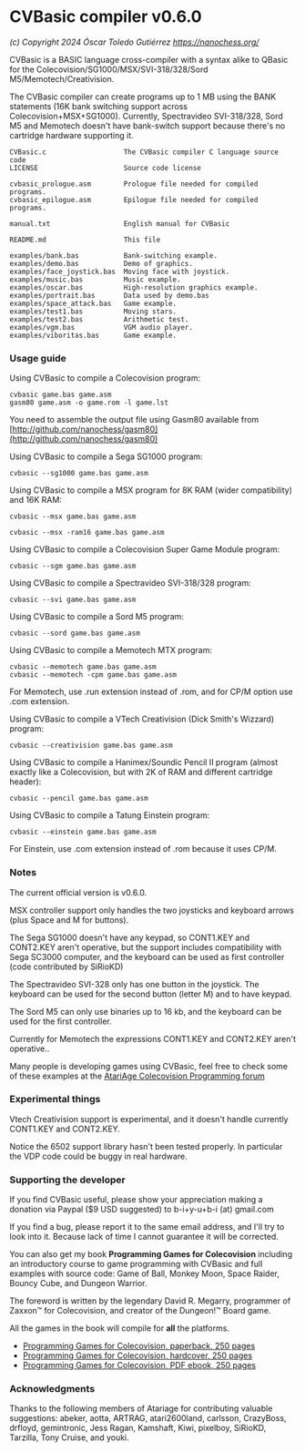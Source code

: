 # CVBasic compiler v0.6.0
*(c) Copyright 2024 Óscar Toledo Gutiérrez*
*https://nanochess.org/*

CVBasic is a BASIC language cross-compiler with a syntax alike to QBasic for the Colecovision/SG1000/MSX/SVI-318/328/Sord M5/Memotech/Creativision.

The CVBasic compiler can create programs up to 1 MB using the BANK statements (16K bank switching support across Colecovision+MSX+SG1000). Currently, Spectravideo SVI-318/328, Sord M5 and Memotech doesn't have bank-switch support because there's no cartridge hardware supporting it.

    CVBasic.c                   The CVBasic compiler C language source code
    LICENSE                     Source code license

    cvbasic_prologue.asm        Prologue file needed for compiled programs.
    cvbasic_epilogue.asm        Epilogue file needed for compiled programs.

    manual.txt                  English manual for CVBasic

    README.md                   This file
    
    examples/bank.bas           Bank-switching example.
    examples/demo.bas           Demo of graphics.
    examples/face_joystick.bas  Moving face with joystick.
    examples/music.bas          Music example.
    examples/oscar.bas          High-resolution graphics example.
    examples/portrait.bas       Data used by demo.bas
    examples/space_attack.bas   Game example.
    examples/test1.bas          Moving stars.
    examples/test2.bas          Arithmetic test.
    examples/vgm.bas            VGM audio player.
    examples/viboritas.bas      Game example.


### Usage guide

Using CVBasic to compile a Colecovision program:

    cvbasic game.bas game.asm
    gasm80 game.asm -o game.rom -l game.lst

You need to assemble the output file using Gasm80 available from [http://github.com/nanochess/gasm80](http://github.com/nanochess/gasm80)

Using CVBasic to compile a Sega SG1000 program:

    cvbasic --sg1000 game.bas game.asm

Using CVBasic to compile a MSX program for 8K RAM (wider compatibility) and 16K RAM:

    cvbasic --msx game.bas game.asm

    cvbasic --msx -ram16 game.bas game.asm

Using CVBasic to compile a Colecovision Super Game Module program:

    cvbasic --sgm game.bas game.asm

Using CVBasic to compile a Spectravideo SVI-318/328 program:

    cvbasic --svi game.bas game.asm

Using CVBasic to compile a Sord M5 program:

    cvbasic --sord game.bas game.asm

Using CVBasic to compile a Memotech MTX program:

    cvbasic --memotech game.bas game.asm
    cvbasic --memotech -cpm game.bas game.asm

For Memotech, use .run extension instead of .rom, and for CP/M option use .com extension.

Using CVBasic to compile a VTech Creativision (Dick Smith's Wizzard) program:

    cvbasic --creativision game.bas game.asm

Using CVBasic to compile a Hanimex/Soundic Pencil II program (almost exactly like a Colecovision, but with 2K of RAM and different cartridge header):

    cvbasic --pencil game.bas game.asm
    
Using CVBasic to compile a Tatung Einstein program:
    
    cvbasic --einstein game.bas game.asm
    
For Einstein, use .com extension instead of .rom because it uses CP/M.
    
### Notes

The current official version is v0.6.0.

MSX controller support only handles the two joysticks and keyboard arrows (plus Space and M for buttons).

The Sega SG1000 doesn't have any keypad, so CONT1.KEY and CONT2.KEY aren't operative, but the support includes compatibility with Sega SC3000 computer, and the keyboard can be used as first controller (code contributed by SiRioKD)

The Spectravideo SVI-328 only has one button in the joystick. The keyboard can be used for the second button (letter M) and to have keypad.

The Sord M5 can only use binaries up to 16 kb, and the keyboard can be used for the first controller.

Currently for Memotech the expressions CONT1.KEY and CONT2.KEY aren't operative..

Many people is developing games using CVBasic, feel free to check some of these examples at the [AtariAge Colecovision Programming forum](https://forums.atariage.com/forum/55-colecovision-programming/)


### Experimental things

Vtech Creativision support is experimental, and it doesn't handle currently CONT1.KEY and CONT2.KEY.

Notice the 6502 support library hasn't been tested properly. In particular the VDP code could be buggy in real hardware.


### Supporting the developer

If you find CVBasic useful, please show your appreciation making a donation via Paypal ($9 USD suggested) to b-i+y-u+b-i (at) gmail.com

If you find a bug, please report it to the same email address, and I'll try to look into it. Because lack of time I cannot guarantee it will be corrected.

You can also get my book **Programming Games for Colecovision** including an introductory course to game programming with CVBasic and full examples with source code: Game of Ball, Monkey Moon, Space Raider, Bouncy Cube, and Dungeon Warrior.

The foreword is written by the legendary David R. Megarry, programmer of Zaxxon™ for Colecovision, and creator of the Dungeon!™ Board game.

All the games in the book will compile for **all** the platforms.

* [Programming Games for Colecovision, paperback, 250 pages](https://www.lulu.com/shop/oscar-toledo-gutierrez/programming-games-for-colecovision/paperback/product-95qvzj8.html?page=1&pageSize=4)
* [Programming Games for Colecovision, hardcover, 250 pages](https://www.lulu.com/shop/oscar-toledo-gutierrez/programming-games-for-colecovision/hardcover/product-84nm767.html?page=1&pageSize=4)
* [Programming Games for Colecovision, PDF ebook, 250 pages](https://nanochess.org/store.html)


### Acknowledgments

Thanks to the following members of Atariage for contributing valuable suggestions: abeker, aotta, ARTRAG, atari2600land, carlsson, CrazyBoss, drfloyd, gemintronic, Jess Ragan, Kamshaft, Kiwi, pixelboy, SiRioKD, Tarzilla, Tony Cruise, and youki.
